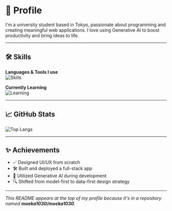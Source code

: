 # 🙌 Profile

I'm a university student based in Tokyo, passionate about programming and creating meaningful web applications. I love using Generative AI to boost productivity and bring ideas to life.

---

## 🛠 Skills

**Languages & Tools I use**  
![Skills](https://skillicons.dev/icons?i=html,css,js,react,ts,ruby&perline=6)

**Currently Learning**  
![Learning](https://skillicons.dev/icons?i=python,rust,go&perline=6)

---

## 📈 GitHub Stats
 
![Top Langs](https://github-readme-stats.vercel.app/api/top-langs/?username=moeka1030&layout=compact&theme=dracula)

---

## ✨ Achievements

- ✅ Designed UI/UX from scratch
- 🛠 Built and deployed a full-stack app
- 🤖 Utilized Generative AI during development
- 🔍 Shifted from model-first to data-first design strategy

---


_This README appears at the top of my profile because it's in a repository named **moeka1030/moeka1030**._
